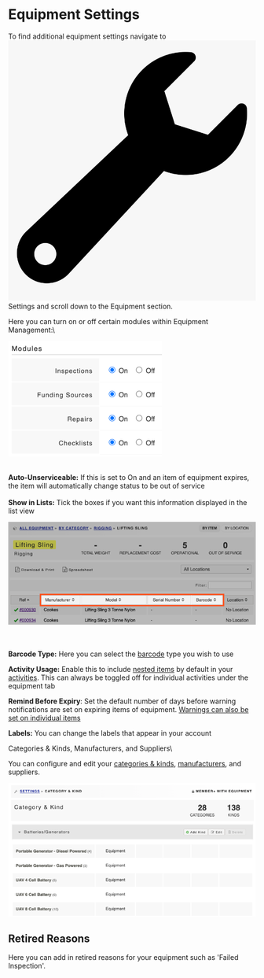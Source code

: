 # Equipment Settings

To find additional equipment settings navigate to  <img src="../.gitbook/assets/wrench.png" alt="" data-size="line"> Settings and scroll down to the Equipment section.

Here you can turn on or off certain modules within Equipment Management:\


![](<../.gitbook/assets/equipment modules.png>)

\
**Auto-Unserviceable:** If this is set to On and an item of equipment expires, the item will automatically change status to be out of service\
\
**Show in Lists:** Tick the boxes if you want this information displayed in the list view

![](<../.gitbook/assets/show in lists.png>)

\
\
**Barcode Type:** Here you can select the [barcode](equipment-barcoding/) type you wish to use

**Activity Usage:** Enable this to include [nested items](equipment-locations/nesting-items-of-equipment-within-other-items.md) by default in your [activities](../shared-services/activities/creating-a-new-activity-incident-exercise-event.md). This can always be toggled off for individual activities under the equipment tab

**Remind Before Expiry**: Set the default number of days before warning notifications are set on expiring items of equipment.  [Warnings can also be set on individual items](equipment-items/setting-expiration-requirements-and-pre-expiry-notifications.md)

**Labels:** You can change the labels that appear in your account



Categories & Kinds, Manufacturers, and Suppliers\



You can configure and edit your [categories & kinds](categories\&kinds/), [manufacturers](manufacturers-and-models/), and suppliers.&#x20;

![](<../.gitbook/assets/categories and kinds settings.png>)



## Retired Reasons

Here you can add in retired reasons for your equipment such as 'Failed Inspection'.&#x20;
